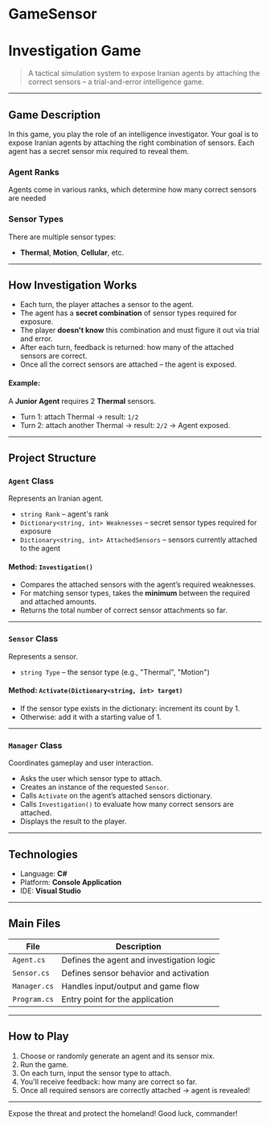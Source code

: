 ﻿# GameSensor
# Investigation Game

> A tactical simulation system to expose Iranian agents by attaching the correct sensors – a trial-and-error intelligence game.

---

## Game Description

In this game, you play the role of an intelligence investigator. Your goal is to expose Iranian agents by attaching the right combination of sensors. Each agent has a secret sensor mix required to reveal them.

### Agent Ranks
Agents come in various ranks, which determine how many correct sensors are needed

### Sensor Types
There are multiple sensor types:
- **Thermal**, **Motion**, **Cellular**, etc.

---

## How Investigation Works

- Each turn, the player attaches a sensor to the agent.
- The agent has a **secret combination** of sensor types required for exposure.
- The player **doesn't know** this combination and must figure it out via trial and error.
- After each turn, feedback is returned: how many of the attached sensors are correct.
- Once all the correct sensors are attached – the agent is exposed.

#### Example:

A **Junior Agent** requires 2 **Thermal** sensors.

- Turn 1: attach Thermal -> result: `1/2`
- Turn 2: attach another Thermal -> result: `2/2` → Agent exposed.

---

## Project Structure

### `Agent` Class

Represents an Iranian agent.

- `string Rank` – agent's rank
- `Dictionary<string, int> Weaknesses` – secret sensor types required for exposure
- `Dictionary<string, int> AttachedSensors` – sensors currently attached to the agent

#### Method: `Investigation()`
- Compares the attached sensors with the agent’s required weaknesses.
- For matching sensor types, takes the **minimum** between the required and attached amounts.
- Returns the total number of correct sensor attachments so far.

---

### `Sensor` Class

Represents a sensor.

- `string Type` – the sensor type (e.g., "Thermal", "Motion")

#### Method: `Activate(Dictionary<string, int> target)`
- If the sensor type exists in the dictionary: increment its count by 1.
- Otherwise: add it with a starting value of 1.

---

### `Manager` Class

Coordinates gameplay and user interaction.

- Asks the user which sensor type to attach.
- Creates an instance of the requested `Sensor`.
- Calls `Activate` on the agent’s attached sensors dictionary.
- Calls `Investigation()` to evaluate how many correct sensors are attached.
- Displays the result to the player.

---

## Technologies

- Language: **C#**
- Platform: **Console Application**
- IDE: **Visual Studio**

---

## Main Files

| File          | Description                             |
|---------------|-----------------------------------------|
| `Agent.cs`    | Defines the agent and investigation logic |
| `Sensor.cs`   | Defines sensor behavior and activation    |
| `Manager.cs`  | Handles input/output and game flow        |
| `Program.cs`  | Entry point for the application           |

---

## How to Play

1. Choose or randomly generate an agent and its sensor mix.
2. Run the game.
3. On each turn, input the sensor type to attach.
4. You'll receive feedback: how many are correct so far.
5. Once all required sensors are correctly attached -> agent is revealed!

---

Expose the threat and protect the homeland!
Good luck, commander!
